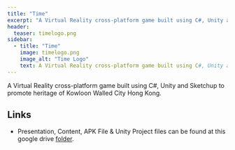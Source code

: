 ```yaml
---
title: "Time"
excerpt: "A Virtual Reality cross-platform game built using C#, Unity and Sketchup to promote heritage of Kowloon Walled City Hong Kong."
header:
  teaser: timelogo.png
sidebar:
  - title: "Time"
    image: timelogo.png
    image_alt: "Time Logo"
    text: A Virtual Reality cross-platform game built using C#, Unity and Sketchup to promote heritage of Kowloon Walled City Hong Kong.
---
```


A Virtual Reality cross-platform game built using C#, Unity and Sketchup to promote heritage of Kowloon Walled City Hong Kong.

## Links

* Presentation, Content, APK File & Unity Project files can be found at this google drive [folder](https://drive.google.com/drive/folders/0B_iGkFggW1yGWnlzajE0LWNhdlU).
